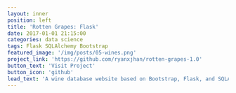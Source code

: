 ```yaml
---
layout: inner
position: left
title: 'Rotten Grapes: Flask'
date: 2017-01-01 21:15:00
categories: data science
tags: Flask SQLAlchemy Bootstrap
featured_image: '/img/posts/05-wines.png'
project_link: 'https://github.com/ryanxjhan/rotten-grapes-1.0'
button_text: 'Visit Project'
button_icon: 'github'
lead_text: 'A wine database website based on Bootstrap, Flask, and SQLAlchemy.'
---
```



